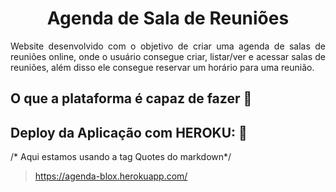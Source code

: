 <h1 align="center"> Agenda de Sala de Reuniões </h1>
<p align="justify"> Website desenvolvido com o objetivo de criar uma agenda de salas de reuniões online, onde o usuário consegue criar, listar/ver e acessar salas de reuniões, além disso ele consegue reservar um horário para uma reunião. </p>

## O que a plataforma é capaz de fazer :checkered_flag:




## Deploy da Aplicação com HEROKU: :dash:

/* Aqui estamos usando a tag Quotes do markdown*/

> https://agenda-blox.herokuapp.com/

